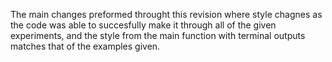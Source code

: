 The main changes preformed throught this revision where style chagnes as the code was able to succesfully make it through all of the given experiments, and the style from the main function with terminal outputs matches that of the examples given.